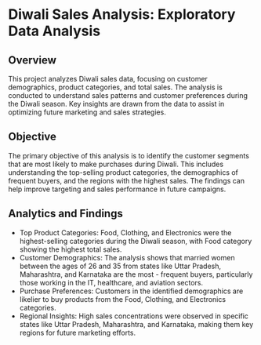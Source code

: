 # Diwali Sales Analysis: Exploratory Data Analysis

## Overview
This project analyzes Diwali sales data, focusing on customer demographics, product categories, and total sales. The analysis is conducted to understand sales patterns and customer preferences during the Diwali season. Key insights are drawn from the data to assist in optimizing future marketing and sales strategies.

## Objective
The primary objective of this analysis is to identify the customer segments that are most likely to make purchases during Diwali. This includes understanding the top-selling product categories, the demographics of frequent buyers, and the regions with the highest sales. The findings can help improve targeting and sales performance in future campaigns.

## Analytics and Findings

- Top Product Categories: Food, Clothing, and Electronics were the highest-selling categories during the Diwali season, with Food category showing the highest total sales.
- Customer Demographics: The analysis shows that married women between the ages of 26 and 35 from states like Uttar Pradesh, Maharashtra, and Karnataka are the most - frequent buyers, particularly those working in the IT, healthcare, and aviation sectors.
- Purchase Preferences: Customers in the identified demographics are likelier to buy products from the Food, Clothing, and Electronics categories.
- Regional Insights: High sales concentrations were observed in specific states like Uttar Pradesh, Maharashtra, and Karnataka, making them key regions for future marketing efforts.
